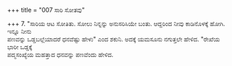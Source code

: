 +++
title = "007 ಸಾರಿ ಸೋತವು"

+++
7. "ಸಾರಿಯ ಆಟ ಸೋತಿತು. ಸೋಲು ನಿನ್ನನ್ನು ಅನುಸರಿಸಿಯೇ ಬಂತು. ಆದ್ದರಿಂದ ನೀವು ಕಾಡಿನೊಳಕ್ಕೆ ಹೋಗಿ. ಇನ್ನೂ ನೀನು   
ಪಣವನ್ನು ಒಡ್ಡಬಲ್ಲೆಯಾದರೆ ಧನವೆಷ್ಟು ಹೇಳು" ಎಂದ ಶಕುನಿ. ಅದಕ್ಕೆ ಯಮಸೂನು ನಗುತ್ತಲೇ ಹೇಳಿದ. "ರೇಖೆಯ ಭಾರೀ ಒಡ್ಡಕ್ಕೆ   
ಪದ್ಮಸಂಖ್ಯೆಯ ಮಹತ್ತಾದ ಧನವನ್ನು ಪಣವೆಂದು ಹೇಳಿದ.